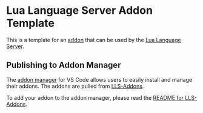 # Lua Language Server Addon Template
This is a template for an [addon](https://github.com/LuaLS/lua-language-server/wiki/Addons) that can be used by the [Lua Language Server](https://github.com/LuaLS/lua-language-server).

## Publishing to Addon Manager
The [addon manager](https://github.com/LuaLS/lua-language-server/discussions/1965) for VS Code allows users to easily install and manage their addons. The addons are pulled from [LLS-Addons](https://github.com/LuaLS/LLS-Addons).

To add your addon to the addon manager, please read the [README for LLS-Addons](https://github.com/LuaLS/LLS-Addons#readme).
